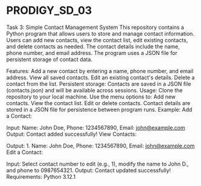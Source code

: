 # PRODIGY_SD_03
Task 3: Simple Contact Management System
This repository contains a Python program that allows users to store and manage contact information. Users can add new contacts, view the contact list, edit existing contacts, and delete contacts as needed. The contact details include the name, phone number, and email address. The program uses a JSON file for persistent storage of contact data.

Features:
Add a new contact by entering a name, phone number, and email address.
View all saved contacts.
Edit an existing contact's details.
Delete a contact from the list.
Persistent storage: Contacts are saved in a JSON file (contacts.json) and will be available across sessions.
Usage:
Clone the repository to your local machine.
Use the menu options to:
Add new contacts.
View the contact list.
Edit or delete contacts.
Contact details are stored in a JSON file for persistence between program runs.
Example:
Add a Contact:

Input: Name: John Doe, Phone: 1234567890, Email: john@example.com
Output: Contact added successfully!
View Contacts:

Output: 1. Name: John Doe, Phone: 1234567890, Email: john@example.com
Edit a Contact:

Input: Select contact number to edit (e.g., 1), modify the name to John D., and phone to 0987654321.
Output: Contact updated successfully!
Requirements:
Python 3.12.1
